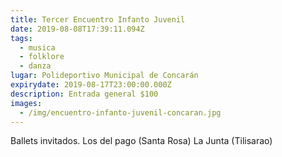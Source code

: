 ```yaml
---
title: Tercer Encuentro Infanto Juvenil
date: 2019-08-08T17:39:11.094Z
tags:
  - musica
  - folklore
  - danza
lugar: Polideportivo Municipal de Concarán
expirydate: 2019-08-17T23:00:00.000Z
description: Entrada general $100
images:
  - /img/encuentro-infanto-juvenil-concaran.jpg
---
```

Ballets invitados.
Los del pago (Santa Rosa)
La Junta (Tilisarao)
